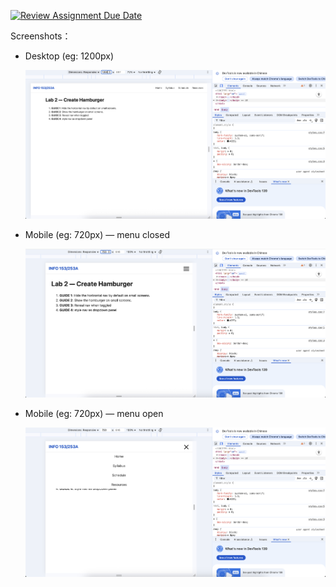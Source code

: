 [![Review Assignment Due Date](https://classroom.github.com/assets/deadline-readme-button-22041afd0340ce965d47ae6ef1cefeee28c7c493a6346c4f15d667ab976d596c.svg)](https://classroom.github.com/a/0gmZm-QQ)

Screenshots：

- Desktop (eg: 1200px)

  ![Desktop 1200px](1200-0.png)

- Mobile (eg: 720px) — menu closed

  ![Mobile 720px — closed](720-0.png)

- Mobile (eg: 720px) — menu open

  ![Mobile 720px — open](720-1.png)
